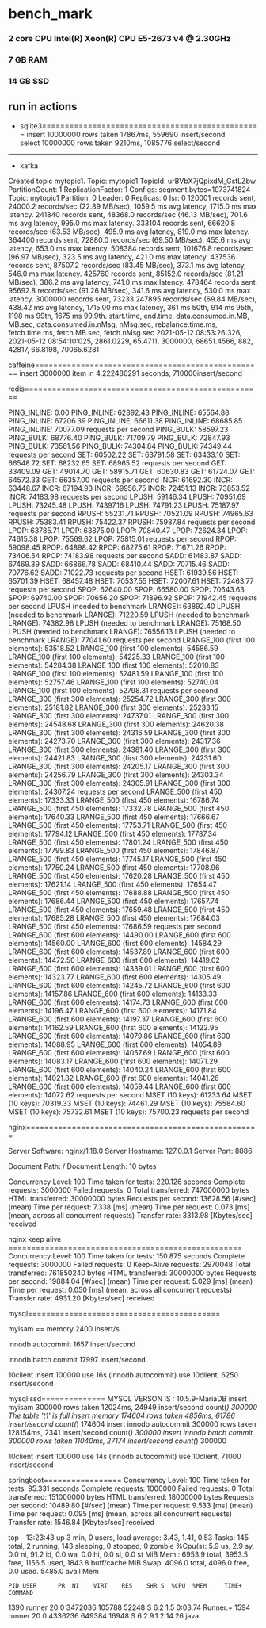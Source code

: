 # bench_mark

### 2 core CPU Intel(R) Xeon(R) CPU E5-2673 v4 @ 2.30GHz
### 7 GB RAM 
### 14 GB SSD 

run in actions 
---

- sqlite3================================================
insert 10000000 rows taken 17867ms, 559690 insert/second  
select 10000000 rows taken 9210ms, 1085776 select/second  

---
- kafka

Created topic mytopic1.
Topic: mytopic1	TopicId: urBVbX7jQpixdM_GstLZbw	PartitionCount: 1	ReplicationFactor: 1	Configs: segment.bytes=1073741824
	Topic: mytopic1	Partition: 0	Leader: 0	Replicas: 0	Isr: 0
120001 records sent, 24000.2 records/sec (22.89 MB/sec), 1059.5 ms avg latency, 1715.0 ms max latency.
241840 records sent, 48368.0 records/sec (46.13 MB/sec), 701.6 ms avg latency, 995.0 ms max latency.
333104 records sent, 66620.8 records/sec (63.53 MB/sec), 495.9 ms avg latency, 819.0 ms max latency.
364400 records sent, 72880.0 records/sec (69.50 MB/sec), 455.6 ms avg latency, 653.0 ms max latency.
508384 records sent, 101676.8 records/sec (96.97 MB/sec), 323.5 ms avg latency, 421.0 ms max latency.
437536 records sent, 87507.2 records/sec (83.45 MB/sec), 373.1 ms avg latency, 546.0 ms max latency.
425760 records sent, 85152.0 records/sec (81.21 MB/sec), 386.2 ms avg latency, 741.0 ms max latency.
478464 records sent, 95692.8 records/sec (91.26 MB/sec), 341.6 ms avg latency, 530.0 ms max latency.
3000000 records sent, 73233.247895 records/sec (69.84 MB/sec), 438.42 ms avg latency, 1715.00 ms max latency, 361 ms 50th, 914 ms 95th, 1198 ms 99th, 1675 ms 99.9th.
start.time, end.time, data.consumed.in.MB, MB.sec, data.consumed.in.nMsg, nMsg.sec, rebalance.time.ms, fetch.time.ms, fetch.MB.sec, fetch.nMsg.sec
2021-05-12 08:53:26:326, 2021-05-12 08:54:10:025, 2861.0229, 65.4711, 3000000, 68651.4566, 882, 42817, 66.8198, 70065.6281


caffeine==================================================
insert 3000000 item  in 4.222486291 seconds, 710000insert/second


redis====================================================

PING_INLINE: 0.00
PING_INLINE: 62892.43
PING_INLINE: 65564.88
PING_INLINE: 67206.39
PING_INLINE: 66611.38
PING_INLINE: 68685.85
PING_INLINE: 70077.09 requests per second
PING_BULK: 58597.23
PING_BULK: 68776.40
PING_BULK: 71709.79
PING_BULK: 72847.93
PING_BULK: 73561.56
PING_BULK: 74304.84
PING_BULK: 74349.44 requests per second
SET: 60502.22
SET: 63791.58
SET: 63433.10
SET: 66548.72
SET: 68232.65
SET: 68965.52 requests per second
GET: 33409.09
GET: 49014.70
GET: 58915.71
GET: 60630.83
GET: 61724.07
GET: 64572.33
GET: 66357.00 requests per second
INCR: 61692.30
INCR: 63448.67
INCR: 67194.93
INCR: 69956.75
INCR: 72451.13
INCR: 73853.52
INCR: 74183.98 requests per second
LPUSH: 59146.34
LPUSH: 70951.69
LPUSH: 73245.48
LPUSH: 74397.16
LPUSH: 74791.23
LPUSH: 75187.97 requests per second
RPUSH: 55231.71
RPUSH: 70521.09
RPUSH: 74965.63
RPUSH: 75383.41
RPUSH: 75422.37
RPUSH: 75987.84 requests per second
LPOP: 63785.71
LPOP: 63875.00
LPOP: 70840.47
LPOP: 72624.34
LPOP: 74615.38
LPOP: 75569.62
LPOP: 75815.01 requests per second
RPOP: 59098.45
RPOP: 64898.42
RPOP: 68275.61
RPOP: 71671.26
RPOP: 73406.54
RPOP: 74183.98 requests per second
SADD: 61483.87
SADD: 67469.39
SADD: 66866.78
SADD: 68410.44
SADD: 70715.46
SADD: 70776.62
SADD: 71022.73 requests per second
HSET: 61939.56
HSET: 65701.39
HSET: 68457.48
HSET: 70537.55
HSET: 72007.61
HSET: 72463.77 requests per second
SPOP: 62640.00
SPOP: 66580.00
SPOP: 70643.63
SPOP: 69740.00
SPOP: 70656.20
SPOP: 71896.92
SPOP: 71942.45 requests per second
LPUSH (needed to benchmark LRANGE): 63892.40
LPUSH (needed to benchmark LRANGE): 71220.59
LPUSH (needed to benchmark LRANGE): 74382.98
LPUSH (needed to benchmark LRANGE): 75168.50
LPUSH (needed to benchmark LRANGE): 76556.13
LPUSH (needed to benchmark LRANGE): 77041.60 requests per second
LRANGE_100 (first 100 elements): 53518.52
LRANGE_100 (first 100 elements): 54586.59
LRANGE_100 (first 100 elements): 54225.33
LRANGE_100 (first 100 elements): 54284.38
LRANGE_100 (first 100 elements): 52010.83
LRANGE_100 (first 100 elements): 52481.59
LRANGE_100 (first 100 elements): 52757.46
LRANGE_100 (first 100 elements): 52740.04
LRANGE_100 (first 100 elements): 52798.31 requests per second
LRANGE_300 (first 300 elements): 25254.72
LRANGE_300 (first 300 elements): 25181.82
LRANGE_300 (first 300 elements): 25233.15
LRANGE_300 (first 300 elements): 24737.01
LRANGE_300 (first 300 elements): 24548.68
LRANGE_300 (first 300 elements): 24620.38
LRANGE_300 (first 300 elements): 24316.59
LRANGE_300 (first 300 elements): 24273.70
LRANGE_300 (first 300 elements): 24317.36
LRANGE_300 (first 300 elements): 24381.40
LRANGE_300 (first 300 elements): 24421.83
LRANGE_300 (first 300 elements): 24231.60
LRANGE_300 (first 300 elements): 24205.17
LRANGE_300 (first 300 elements): 24256.79
LRANGE_300 (first 300 elements): 24303.34
LRANGE_300 (first 300 elements): 24305.91
LRANGE_300 (first 300 elements): 24307.24 requests per second
LRANGE_500 (first 450 elements): 17333.33
LRANGE_500 (first 450 elements): 16786.74
LRANGE_500 (first 450 elements): 17332.78
LRANGE_500 (first 450 elements): 17640.33
LRANGE_500 (first 450 elements): 17666.67
LRANGE_500 (first 450 elements): 17753.71
LRANGE_500 (first 450 elements): 17794.12
LRANGE_500 (first 450 elements): 17787.34
LRANGE_500 (first 450 elements): 17801.24
LRANGE_500 (first 450 elements): 17799.83
LRANGE_500 (first 450 elements): 17846.87
LRANGE_500 (first 450 elements): 17745.17
LRANGE_500 (first 450 elements): 17750.24
LRANGE_500 (first 450 elements): 17708.96
LRANGE_500 (first 450 elements): 17620.28
LRANGE_500 (first 450 elements): 17621.14
LRANGE_500 (first 450 elements): 17654.47
LRANGE_500 (first 450 elements): 17688.88
LRANGE_500 (first 450 elements): 17686.44
LRANGE_500 (first 450 elements): 17657.74
LRANGE_500 (first 450 elements): 17659.48
LRANGE_500 (first 450 elements): 17685.28
LRANGE_500 (first 450 elements): 17684.03
LRANGE_500 (first 450 elements): 17686.59 requests per second
LRANGE_600 (first 600 elements): 14490.00
LRANGE_600 (first 600 elements): 14560.00
LRANGE_600 (first 600 elements): 14584.29
LRANGE_600 (first 600 elements): 14537.89
LRANGE_600 (first 600 elements): 14472.50
LRANGE_600 (first 600 elements): 14419.02
LRANGE_600 (first 600 elements): 14339.01
LRANGE_600 (first 600 elements): 14323.77
LRANGE_600 (first 600 elements): 14305.49
LRANGE_600 (first 600 elements): 14245.72
LRANGE_600 (first 600 elements): 14157.86
LRANGE_600 (first 600 elements): 14133.33
LRANGE_600 (first 600 elements): 14174.73
LRANGE_600 (first 600 elements): 14196.47
LRANGE_600 (first 600 elements): 14171.84
LRANGE_600 (first 600 elements): 14197.37
LRANGE_600 (first 600 elements): 14162.59
LRANGE_600 (first 600 elements): 14122.95
LRANGE_600 (first 600 elements): 14079.86
LRANGE_600 (first 600 elements): 14088.95
LRANGE_600 (first 600 elements): 14054.89
LRANGE_600 (first 600 elements): 14057.69
LRANGE_600 (first 600 elements): 14083.17
LRANGE_600 (first 600 elements): 14071.29
LRANGE_600 (first 600 elements): 14040.24
LRANGE_600 (first 600 elements): 14021.82
LRANGE_600 (first 600 elements): 14041.26
LRANGE_600 (first 600 elements): 14059.44
LRANGE_600 (first 600 elements): 14072.62 requests per second
MSET (10 keys): 61233.64
MSET (10 keys): 70319.33
MSET (10 keys): 74461.29
MSET (10 keys): 75584.60
MSET (10 keys): 75732.61
MSET (10 keys): 75700.23 requests per second




nginx===================================================

Server Software:        nginx/1.18.0
Server Hostname:        127.0.0.1
Server Port:            8086

Document Path:          /
Document Length:        10 bytes

Concurrency Level:      100
Time taken for tests:   220.126 seconds
Complete requests:      3000000
Failed requests:        0
Total transferred:      747000000 bytes
HTML transferred:       30000000 bytes
Requests per second:    13628.56 [#/sec] (mean)
Time per request:       7.338 [ms] (mean)
Time per request:       0.073 [ms] (mean, across all concurrent requests)
Transfer rate:          3313.98 [Kbytes/sec] received

nginx keep alive ===================================================
Concurrency Level:      100
Time taken for tests:   150.875 seconds
Complete requests:      3000000
Failed requests:        0
Keep-Alive requests:    2970048
Total transferred:      761850240 bytes
HTML transferred:       30000000 bytes
Requests per second:    19884.04 [#/sec] (mean)
Time per request:       5.029 [ms] (mean)
Time per request:       0.050 [ms] (mean, across all concurrent requests)
Transfer rate:          4931.20 [Kbytes/sec] received



mysql==========================================

myisam == memory
2400 insert/s


innodb autocommit 
1657 insert/second 


innodb batch commit
17997 insert/second 

10client insert 100000 use 16s (innodb autocommit)
use 10client,  6250  insert/second 


mysql ssd==============
MYSQL VERSON IS : 10.5.9-MariaDB
insert myisam 300000 rows taken 12024ms, 24949 insert/second 
count(*)        300000
 The table 't1' is full
insert memory 174604 rows taken 4856ms, 61786 insert/second 
count(*)        174604
insert innodb autocommit 300000 rows taken 128154ms, 2341 insert/second 
count(*)        300000
insert innodb batch commit 300000 rows taken 11040ms, 27174 insert/second 
count(*)        300000

10client insert 100000 use 14s (innodb autocommit)
use 10client,  71000  insert/second 


springboot=================
Concurrency Level:      100
Time taken for tests:   95.331 seconds
Complete requests:      1000000
Failed requests:        0
Total transferred:      151000000 bytes
HTML transferred:       18000000 bytes
Requests per second:    10489.80 [#/sec] (mean)
Time per request:       9.533 [ms] (mean)
Time per request:       0.095 [ms] (mean, across all concurrent requests)
Transfer rate:          1546.84 [Kbytes/sec] received

top - 13:23:43 up 3 min,  0 users,  load average: 3.43, 1.41, 0.53
Tasks: 145 total,   2 running, 143 sleeping,   0 stopped,   0 zombie
%Cpu(s):  5.9 us,  2.9 sy,  0.0 ni, 91.2 id,  0.0 wa,  0.0 hi,  0.0 si,  0.0 st
MiB Mem :   6953.9 total,   3953.5 free,   1156.5 used,   1843.8 buff/cache
MiB Swap:   4096.0 total,   4096.0 free,      0.0 used.   5485.0 avail Mem 

    PID USER      PR  NI    VIRT    RES    SHR S  %CPU  %MEM     TIME+ COMMAND
   1390 runner    20   0 3472036 105788  52248 S   6.2   1.5   0:03.74 Runner.+
   1594 runner    20   0 4336236 649384  16948 S   6.2   9.1   2:14.26 java

